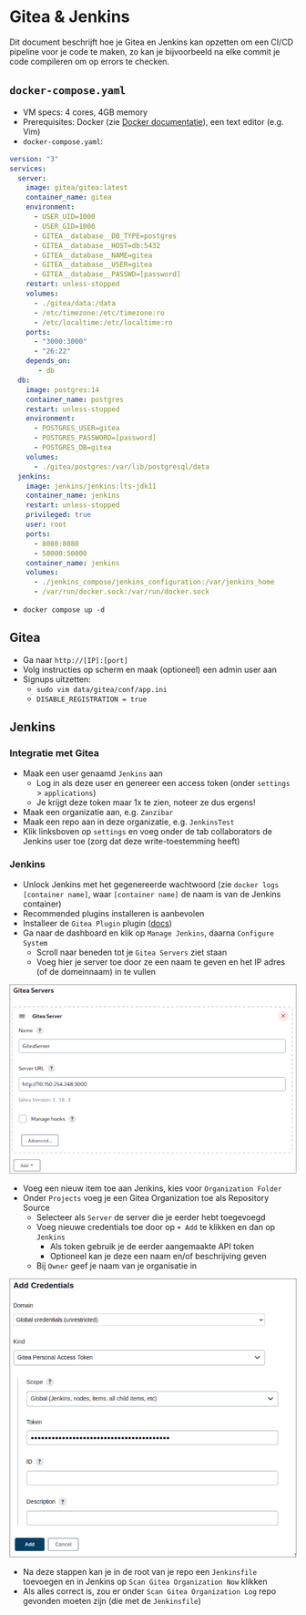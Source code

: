# Gitea & Jenkins

Dit document beschrijft hoe je Gitea en Jenkins kan opzetten om een CI/CD pipeline voor je code te maken, zo kan je bijvoorbeeld na elke commit je code compileren om op errors te checken.

## `docker-compose.yaml`

- VM specs: 4 cores, 4GB memory
- Prerequisites: Docker (zie [Docker documentatie](https://docs.docker.com/engine/install/debian/)), een text editor (e.g. Vim)
- `docker-compose.yaml`:
```yaml
version: "3"
services:
  server:
    image: gitea/gitea:latest
    container_name: gitea
    environment:
      - USER_UID=1000
      - USER_GID=1000
      - GITEA__database__DB_TYPE=postgres
      - GITEA__database__HOST=db:5432
      - GITEA__database__NAME=gitea
      - GITEA__database__USER=gitea
      - GITEA__database__PASSWD=[password]
    restart: unless-stopped
    volumes:
      - ./gitea/data:/data
      - /etc/timezone:/etc/timezone:ro
      - /etc/localtime:/etc/localtime:ro
    ports:
      - "3000:3000"
      - "26:22"
    depends_on:
       - db
  db:
    image: postgres:14
    container_name: postgres
    restart: unless-stopped
    environment:
      - POSTGRES_USER=gitea
      - POSTGRES_PASSWORD=[password]
      - POSTGRES_DB=gitea
    volumes:
      - ./gitea/postgres:/var/lib/postgresql/data
  jenkins:
    image: jenkins/jenkins:lts-jdk11
    container_name: jenkins
    restart: unless-stopped
    privileged: true
    user: root
    ports:
      - 8080:8080
      - 50000:50000
    container_name: jenkins
    volumes:
      - ./jenkins_compose/jenkins_configuration:/var/jenkins_home
      - /var/run/docker.sock:/var/run/docker.sock
```

- `docker compose up -d`

## Gitea

- Ga naar `http://[IP]:[port]`
- Volg instructies op scherm en maak (optioneel) een admin user aan
- Signups uitzetten:
	- `sudo vim data/gitea/conf/app.ini`
	- `DISABLE_REGISTRATION = true`

## Jenkins

### Integratie met Gitea

- Maak een user genaamd `Jenkins` aan
	- Log in als deze user en genereer een access token (onder `settings` > `applications`)
	- Je krijgt deze token maar 1x te zien, noteer ze dus ergens!
- Maak een organizatie aan, e.g. `Zanzibar`
- Maak een repo aan in deze organizatie, e.g. `JenkinsTest`
- Klik linksboven op `settings` en voeg onder de tab collaborators de Jenkins user toe (zorg dat deze write-toestemming heeft)

### Jenkins

- Unlock Jenkins met het gegenereerde wachtwoord (zie `docker logs [container name]`, waar `[container name]` de naam is van de Jenkins container)
- Recommended plugins installeren is aanbevolen
- Installeer de `Gitea Plugin` plugin ([docs](https://plugins.jenkins.io/gitea))
- Ga naar de dashboard en klik op `Manage Jenkins`, daarna `Configure System`
	- Scroll naar beneden tot je `Gitea Servers` ziet staan
	- Voeg hier je server toe door ze een naam te geven en het IP adres (of de domeinnaam) in te vullen

![jenkins-gitea-server-config.png](assets/jenkins-gitea-server-config.png)

- Voeg een nieuw item toe aan Jenkins, kies voor `Organization Folder`
- Onder `Projects` voeg je een Gitea Organization toe als Repository Source
	- Selecteer als `Server` de server die je eerder hebt toegevoegd
	- Voeg nieuwe credentials toe door op `+ Add` te klikken en dan op `Jenkins`
		- Als token gebruik je de eerder aangemaakte API token
		- Optioneel kan je deze een naam en/of beschrijving geven
	- Bij `Owner` geef je naam van je organisatie in

![jenkins-add-credentials.png](assets/jenkins-add-credentials.png)

- Na deze stappen kan je in de root van je repo een `Jenkinsfile` toevoegen en in Jenkins op `Scan Gitea Organization Now` klikken
- Als alles correct is, zou er onder `Scan Gitea Organization Log`  repo gevonden moeten zijn (die met de `Jenkinsfile`)
